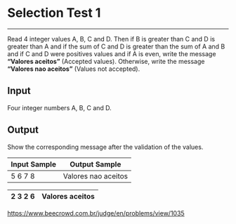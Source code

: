 # Selection Test 1

---

Read 4 integer values A, B, C and D. Then if B is greater than C and D is greater than A and if the sum of C and D is greater than the sum of A and B and if C and D were positives values and if A is even, write the message **“Valores aceitos”** (Accepted values). Otherwise, write the message **“Valores nao aceitos”** (Values not accepted).

## Input

Four integer numbers A, B, C and D.

## Output

Show the corresponding message after the validation of the values​​.

| Input Sample | Output Sample       |
| ------------ | ------------------- |
| 5 6 7 8      | Valores nao aceitos |

| 2 3 2 6 | Valores aceitos |
| ------- | --------------- |

https://www.beecrowd.com.br/judge/en/problems/view/1035
